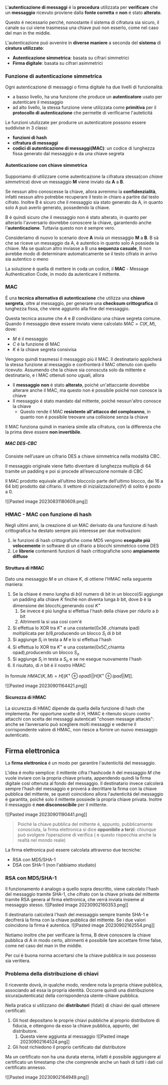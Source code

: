 L'**autenticazione di messaggi** é la **procedura** utilizzata per **verificare** che un **messaggio** ricevuto proviene dalla **fonte corretta** e **non** é stato **alterato**.

Questo é necessario perché, nonostante il sistema di cifratura sia sicuro, il canale su cui viene trasmessa una chiave puó non esserlo, come nel caso del man in the middle.

L'autenticazione puó avvenire in **diverse maniere** a seconda del **sistema** di **ciratura utilizzato**:
- **Autenticazione simmetrica**: basata su cifrari simmetrici
- **Firma digitale**: basata su cifrari asimmetrici 
### Funzione di autenticazione simmetrica
Ogni autenticazione di messaggi o firma digitale ha due livelli di funzionalitá:
- a basso livello, ha una funzione che produce un **autenticatore** usato per autenticare il messaggio
- ad alto livello, la stessa funzione viene utilizzata come **primitiva** per il **protocollo di autenticazione** che permette di verificarne l'auteticitá

Le funzioni utulizzate per produrre un autenticatore possono essere suddivise in 3 classi:
- **funzioni di hash**
- **cifratura di messaggi**
- **codici di autenticazione di messaggi(MAC)**: un codice di lunghezza fissa generato dal messaggio e da una chiave segreta
#### Autenticazione con chiave simmetrica
Supponiamo di utilizzare come autenticazione la cifratura stessa(con *chiave simmetrica*) dove un messaggio **M** viene inviato da **A** a **B**.

Se nessun altro conoscesse la chiave, allora avremmo la **confidenzialità**, infatti nessun altro potrebbe recuperare il testo in chiaro a partire dal testo cifrato.
Inoltre B è sicuro che il messaggio sia stato generato da A, in quanto solo A può averlo generato, possedendo la chiave.

B é quindi sicuro che il messaggio non é stato alterato, in quanto per alterarlo l'avversario dovrebbe conoscere la chiave, garantendo anche l'**autenticazione**. Tuttavia questo non é sempre vero.

Consideriamo di nuovo lo scenario dove **A** invia un messaggio **M** a **B**. 
B sà che se riceve un messaggio da A, è autentico in quanto solo A possiede la chiave. Ma se qualcun altro inviasse a B una **sequenza casuale**, B non avrebbe modo di determinare automaticamente se il testo cifrato in arrivo sia autentico o meno

La soluzione è quella di mettere in coda un codice, il **MAC** - Message Authentication Code, in modo da autenticare il mittente.
### MAC
É una **tecnica alternativa di autenticazione** che utilizza una **chiave sergreta**, oltre al messaggio, per generare una **checksum crittografica** di lunghezza fissa, che viene aggiunto alla fine del messaggio.

Questa tecnica assume che $A$ e $B$ condividano una chiave segreta comune. Quando il messaggio deve essere inviato viene calcolato $MAC=C(K,M)$, dove:
- $M$ é il messaggio
- $C$ é la funzione di MAC
- $K$ é la chiave segreta consivisa

Vengono quindi trasmessi il messaggio piú il MAC. Il destinatario applicherá la stessa funzione al messaggio e confronterá il MAC ottenuto con quello ricevuto. 
Assumendo che la chiave sia conoscuta solo da mittente e destinatario, e i MAC ottenuti sono uguali, allora
- Il **messaggio** **non** é stato **alterato**, poiché un'attaccante dovrebbe alterare anche il MAC, ma questo non é possibile poiché non conosce la chiave
- Il messaggio é stato mandato dal mittente, poiché nessun'altro conosce la chiave
	- Questo rende il MAC **resistente all'attacco del compleanno**, in quanto non é possibile treovare una collisione senza la chiave

Il MAC funziona quindi in maniera simile alla cifratura, con la differenza che la prima deve essere **non invertibile**.
##### MAC DES-CBC
Consiste nell’usare un cifrario DES a chiave simmetrica nella modalità CBC.

Il messaggio originale viene fatto diventare di lunghezza multipla di 64 tramite un padding e poi si procede all’esecuzione normale di CBC

Il MAC prodotto equivale all’ultimo blocco(o parte dell’ultimo blocco, dai 16 a 64 bit) prodotto dal cifrario. Il vettore di inizializzazione(IV) di solito è posto a 0.

![[Pasted image 20230831180609.png]]
### HMAC - MAC con funzione di hash
Negli ultimi anni, la creazione di un MAC derivato da una funzione di hash crittografica ha destato sempre piú interesse per due motivazioni:
1. le funzioni di hash crittografiche come MD5 vengono **eseguite piú velocemente** in software di un cifrario a blocchi simmetrico come DES
2. Le **librerie** contenenti funzioni di hash crittografiche sono **ampiamente diffuse**
#### Struttura di HMAC
Dato una messaggio $M$ e un chiave $K$, di ottiene l'HMAC nella seguente maniera:
1. Se la chiave é meno lungha di $b$(il numero di bit in un blocco)Si aggiunge un padding alla chiave $K$ finchè non diventa lunga $b$ bit, dove $b$ è la dimensione dei blocchi,generando così $K^+$
	1. Se invece é piú lungha si effettua l'hash della chiave per ridurlo a $b$ bit
	2. Altrimenti la si usa cosí com'é
2. Si effettua lo XOR tra $K^+$ e una costante($0x36$ ,chiamata ipad) moltiplicata per $b/8$,producendo un blocco $S_i$ di $b$ bit
3. Si aggiunge $S_i$ in testa a $M$ e lo si effettua l'hash
4. Si effettua lo XOR tra $K^+$ e una costante($0x5C$,chiamta opad),producendo un blocco $S_o$
5. Si aggiunge $S_i$ in testa a $S_o$ e se ne esegue nuovamente l'hash
6. Il risultato, di $n$ bit é il nostro HMAC

In formule $HMAC(K,M)=H[(K^+\oplus opad)||H[K^+\oplus ipad||M]]$.
 
![[Pasted image 20230901164421.png]]
#### Sicurezza di HMAC
La sicurezza di HMAC dipende da quella della funzione di hash che implementa.
Per opportune scelte di H, HMAC è ritenuto sicuro contro attacchi con scelta dei messaggi autenticati "chosen message attacks": anche se l’avversario può scegliere molti messaggi e vederne il corrispondente valore di HMAC, non riesce a fornire un nuovo messaggio autenticato.
## Firma elettronica
La **firma elettronica** é un modo per garantire l'autenticitá del messaggio.

L'idea é molto semplice: il mittente cifra l'hashcode $h$ del messaggio $M$ che vuole inviare con la propria chiave privata, appendendo quindi la firma digitale cosí ottenuta al fondo del messaggio. 
Il destinatario invece calcolerá sempre l'hash del messaggio e proverá a decrittare la firma con la chiave pubblica del mittente, se questi coincidono allora l'autenticitá del messaggio é garantita, poiché solo il mittente possiede la propria chiave privata. Inoltre il messaggio é **non disconoscibile** per il mittente.

![[Pasted image 20230901190441.png]]

> Poiché la chiave pubblica del mittente é, appunto, pubblicamente conosciuta, la firma elettronica si dice **opponibile a terzi**: chiunque può svolgere l’operazione di verifica ( e questo rispecchia anche la realtà nel mondo reale)

La firma elettronica puó essere calcolata attraverso due tecniche:
- RSA con MD5/SHA-1
- DSA con SHA-1 (non l'abbiamo studiato)
### RSA con MD5/SHA-1
Il funzionamento é analogo a quello sopra descritto, viene calcolato l'hash del messaggio tramite SHA-1, che cifrato con la chiave privata del mittente tramite RSA genera al firma elettronica, che verrá inviata insieme al messaggio stesso.
![[Pasted image 20230902160353.png]]

Il destinatario calcolerá l'hash del messaggio sempre tramite SHA-1 e decifrerá la firma con la chiave pubblica del mittente. 
Se i due valori coincidono la firma é autentica.
![[Pasted image 20230902162554.png]]

Notiamo inoltre che per verificare la firma, B deve conoscere la chiave pubblica di A in modo certo, altrimenti è possibile fare accettare firme false, come nel caso del man in the middle.

Per cui è buona norma accertarsi che la chiave pubblica in suo possesso sia veritiera.
### Problema della distribuzione di chiavi
Il ricevente dovrà, in qualche modo, rendere nota la propria chiave pubblica, associando ad essa la propria identità. Occorre quindi una distribuzione sicura(autenticata) della corrispondenza utente-chiave pubblica.

Nella pratica si utilizzano dei **distributori** (fidati) di chiavi dei quali ottenere certificati:
1. Gli host depositano le proprie chiavi pubbliche al proprio distributore di fiducia, e ottengono da esso la chiave pubblica, appunto, del distributore.
	1. Questa viene aggiunta al messaggio 
![[Pasted image 20230902164524.png]]
2. Gli host richiedono il proprio certificato dal distributore

Ma un certificato non ha una durata eterna, infatti é possibile aggiungere al certificato un timestamp che che comprende anche un hash di tutti i dati col certificato annesso.

![[Pasted image 20230902164949.png]]